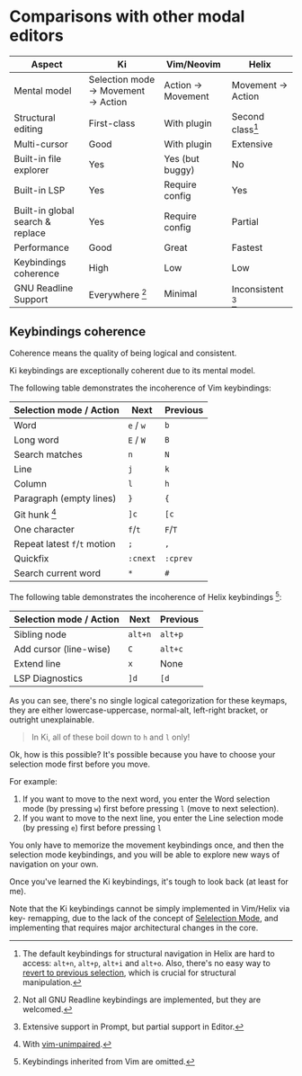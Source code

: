 # Comparisons with other modal editors

| Aspect                           | Ki                                 | Vim/Neovim        | Helix             |
| -------------------------------- | ---------------------------------- | ----------------- | ----------------- |
| Mental model                     | Selection mode → Movement → Action | Action → Movement | Movement → Action |
| Structural editing               | First-class                        | With plugin       | Second class[^1]  |
| Multi-cursor                     | Good                               | With plugin       | Extensive         |
| Built-in file explorer           | Yes                                | Yes (but buggy)   | No                |
| Built-in LSP                     | Yes                                | Require config    | Yes               |
| Built-in global search & replace | Yes                                | Require config    | Partial           |
| Performance                      | Good                               | Great             | Fastest           |
| Keybindings coherence            | High                               | Low               | Low               |
| GNU Readline Support             | Everywhere [^2]                    | Minimal           | Inconsistent [^3] |

[^1]:
    The default keybindings for structural navigation in Helix are hard to access: `alt+n`, `alt+p`, `alt+i` and `alt+o`.
    Also, there's no easy way to [revert to previous selection](../normal-mode/other-movements.md#go-backforward), which is crucial for structural manipulation.

[^2]: Not all GNU Readline keybindings are implemented, but they are welcomed.
[^3]: Extensive support in Prompt, but partial support in Editor.

## Keybindings coherence

Coherence means the quality of being logical and consistent.

Ki keybindings are exceptionally coherent due to its mental model.

The following table demonstrates the incoherence of Vim keybindings:

| Selection mode / Action      | Next      | Previous |
| ---------------------------- | --------- | -------- |
| Word                         | `e` / `w` | `b`      |
| Long word                    | `E` / `W` | `B`      |
| Search matches               | `n`       | `N`      |
| Line                         | `j`       | `k`      |
| Column                       | `l`       | `h`      |
| Paragraph (empty lines)      | `}`       | `{`      |
| Git hunk [^4]                | `]c`      | `[c`     |
| One character                | `f`/`t`   | `F`/`T`  |
| Repeat latest `f`/`t` motion | `;`       | `,`      |
| Quickfix                     | `:cnext`  | `:cprev` |
| Search current word          | `*`       | `#`      |

The following table demonstrates the incoherence of Helix keybindings [^5]:

| Selection mode / Action | Next    | Previous |
| ----------------------- | ------- | -------- |
| Sibling node            | `alt+n` | `alt+p`  |
| Add cursor (line-wise)  | `C`     | `alt+c`  |
| Extend line             | `x`     | None     |
| LSP Diagnostics         | `]d`    | `[d`     |

As you can see, there's no single logical categorization for these keymaps, they are either lowercase-uppercase, normal-alt, left-right bracket, or outright unexplainable.

> In Ki, all of these boil down to `h` and `l` only!

Ok, how is this possible? It's possible because you have to choose your selection mode first before you move.

For example:

1. If you want to move to the next word, you enter the Word selection mode (by pressing `w`) first before pressing `l` (move to next selection).
2. If you want to move to the next line, you enter the Line selection mode (by pressing `e`) first before pressing `l`

You only have to memorize the movement keybindings once, and then the selection mode keybindings, and you will be able to explore new ways of navigation on your own.

Once you've learned the Ki keybindings, it's tough to look back (at least for me).

Note that the Ki keybindings cannot be simply implemented in Vim/Helix via key-
remapping, due to the lack of the concept of [Selelection Mode][1], and implementing
that requires major architectural changes in the core.

[^4]: With [vim-unimpaired](https://github.com/tpope/vim-unimpaired).
[^5]: Keybindings inherited from Vim are omitted.

[1]: ../normal-mode/selection-modes/index.md
